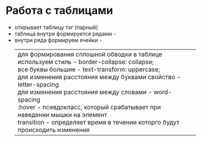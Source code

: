 # Работа с таблицами
- открывает таблицу тэг <table>(парный)
- таблица внутри формируется рядами - <tr>
- внутри ряда формируем ячейки - <td>
- для формирования сплошной обводки в таблице используем стиль - border-collapse: collapse;
- все буквы большие - text-transform: uppercase;
- для изменения расстояния между буквами свойство - letter-spacing
- для изменения расстояния между словами - word-spacing
- :hover - псевдокласс, который срабатывает при наведении мышки на элемент
- transition - определяет время в течении которго будут происходить изменения 










